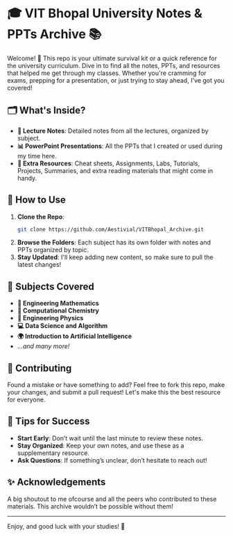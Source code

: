 
# 🎓 VIT Bhopal University Notes & PPTs Archive 📚

Welcome! 👋 This repo is your ultimate survival kit or a quick reference for the university curriculum. Dive in to find all the notes, PPTs, and resources that helped me get through my classes. Whether you're cramming for exams, prepping for a presentation, or just trying to stay ahead, I've got you covered!

## 🗂️ What's Inside?

- **📜 Lecture Notes**: Detailed notes from all the lectures, organized by subject.
- **📊 PowerPoint Presentations**: All the PPTs that I created or used during my time here.
- **📝 Extra Resources**: Cheat sheets, Assignments, Labs, Tutorials, Projects, Summaries, and extra reading materials that might come in handy.

## 🚀 How to Use

1. **Clone the Repo**: 
   ```bash
   git clone https://github.com/Aestivial/VITBhopal_Archive.git
   ```
2. **Browse the Folders**: Each subject has its own folder with notes and PPTs organized by topic.
3. **Stay Updated**: I'll keep adding new content, so make sure to pull the latest changes!

## 📅 Subjects Covered

- **📐 Engineering Mathematics**
- **🧪 Computational Chemistry**
- **🔬 Engineering Physics**
- **💻 Data Science and Algorithm**
- **🌍 Introduction to Artificial Intelligence**
- _...and many more!_

## 🤝 Contributing

Found a mistake or have something to add? Feel free to fork this repo, make your changes, and submit a pull request! Let's make this the best resource for everyone.

## 🧠 Tips for Success

- **Start Early**: Don’t wait until the last minute to review these notes.
- **Stay Organized**: Keep your own notes, and use these as a supplementary resource.
- **Ask Questions**: If something’s unclear, don’t hesitate to reach out!

## ✨ Acknowledgements

A big shoutout to me ofcourse and all the peers who contributed to these materials. This archive wouldn’t be possible without them!

---

Enjoy, and good luck with your studies! 🎉
